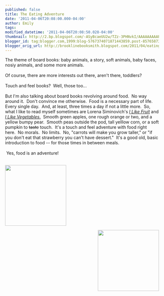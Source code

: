 ```yaml
---
published: false
title: The Eating Adventure
date: '2011-04-06T20:08:00.000-04:00'
author: Emily
tags: 
modified_datetime: '2011-04-06T20:08:50.028-04:00'
thumbnail: http://2.bp.blogspot.com/-ASyBcaeUU2w/TZz-3PHNvkI/AAAAAAAAAPU/WYgU3jFinlk/s72-c/0763652830.jpg
blogger_id: tag:blogger.com,1999:blog-5767374071871443859.post-8576587369172590712
blogger_orig_url: http://brooklinebooksmith.blogspot.com/2011/04/eating-adventure.html
---
```


The theme of board books: baby animals, a story, soft animals, baby faces, nosiy animals, and some more&nbsp;animals.&nbsp; <br /><br />Of course, there are more interests out there, aren't there, toddlers?&nbsp; <br /><br />Touch and feel books?&nbsp; Well, those too...&nbsp; <br /><br />But I'm also talking about board books revolving around food.&nbsp; No way around it.&nbsp; Don't convince me otherwise.&nbsp; Food is a necessary part of life.&nbsp; Every single day.&nbsp; And, at least, three times a day if not a little more.&nbsp; So, what I like to read myself sometimes are&nbsp;Lorena Siminovich's<em>&nbsp;<a href="http://www.candlewick.com/cat.asp?browse=Title&amp;mode=book&amp;isbn=0763648035&amp;pix=n">I Like Fruit</a></em> and <a href="http://www.candlewick.com/cat.asp?browse=Title&amp;mode=book&amp;isbn=0763652830&amp;pix=n"><em>I Like Vegetables</em>.</a>&nbsp; Smooth green apples,&nbsp;one rough orange or two, and&nbsp;a yellow bumpy pear.&nbsp; Smooth peas outside the pod, tall yelllow corn, or a soft pumpkin to <strike>taste</strike> touch.&nbsp; It's a touch and feel adventure with food right here.&nbsp; No morals.&nbsp; No limits.&nbsp; No, "carrots will make you grow taller," or "if you don't eat that strawberry you can't have dessert."&nbsp; It's a good old, basic introduction to food -- for those times in between meals.<br /><br />&nbsp;Yes, food is an adventure!<br /><br /><div class="separator" style="clear: both; text-align: center;"><a href="http://2.bp.blogspot.com/-ASyBcaeUU2w/TZz-3PHNvkI/AAAAAAAAAPU/WYgU3jFinlk/s1600/0763652830.jpg" imageanchor="1" style="clear: left; cssfloat: left; float: left; margin-bottom: 1em; margin-right: 1em;"><img border="0" height="199" r6="true" src="http://2.bp.blogspot.com/-ASyBcaeUU2w/TZz-3PHNvkI/AAAAAAAAAPU/WYgU3jFinlk/s200/0763652830.jpg" width="200" /></a></div><br /><div class="separator" style="clear: both; text-align: center;"><a href="http://1.bp.blogspot.com/-5jtbzm-d01Q/TZz-5Lxke8I/AAAAAAAAAPY/_zkJvrDtkRg/s1600/I-like-fruit-book.jpg" imageanchor="1" style="clear: right; cssfloat: right; float: right; margin-bottom: 1em; margin-left: 1em;"><img border="0" height="200" r6="true" src="http://1.bp.blogspot.com/-5jtbzm-d01Q/TZz-5Lxke8I/AAAAAAAAAPY/_zkJvrDtkRg/s200/I-like-fruit-book.jpg" width="200" /></a></div>